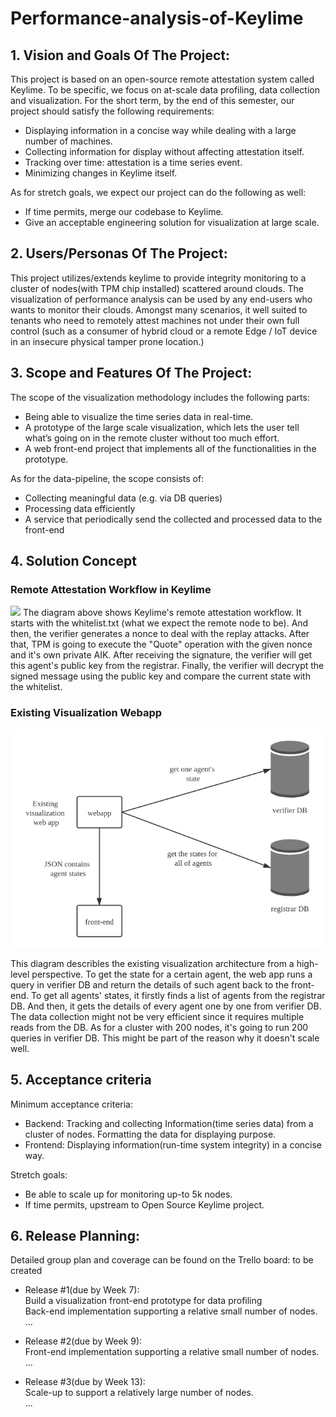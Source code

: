 # Performance-analysis-of-Keylime

## 1. Vision and Goals Of The Project:

This project is based on an open-source remote attestation system called Keylime. To be specific, we focus on at-scale data profiling, data collection and visualization. For the short term, by the end of this semester, our project should satisfy the following requirements:

- Displaying information in a concise way while dealing with a large number of machines.
- Collecting information for display without affecting attestation itself.
- Tracking over time: attestation is a time series event.
- Minimizing changes in Keylime itself.

As for stretch goals, we expect our project can do the following as well:

- If time permits, merge our codebase to Keylime.
- Give an acceptable engineering solution for visualization at large scale.

## 2. Users/Personas Of The Project:

This project utilizes/extends keylime to provide integrity monitoring to a cluster of nodes(with TPM chip installed) scattered around clouds. The visualization of performance analysis can be used by any end-users who wants to monitor their clouds. Amongst many scenarios, it well suited to tenants who need to remotely attest machines not under their own full control (such as a consumer of hybrid cloud or a remote Edge / IoT device in an insecure physical tamper prone location.)

## 3. Scope and Features Of The Project:

The scope of the visualization methodology includes the following parts:

- Being able to visualize the time series data in real-time.
- A prototype of the large scale visualization, which lets the user tell what’s going on in the remote cluster without too much effort.
- A web front-end project that implements all of the functionalities in the prototype.

As for the data-pipeline, the scope consists of:

- Collecting meaningful data (e.g. via DB queries)
- Processing data efficiently
- A service that periodically send the collected and processed data to the front-end

## 4. Solution Concept

### Remote Attestation Workflow in Keylime

<img src="https://i.ibb.co/ZgxqjyD/Blank-diagram.png">
The diagram above shows Keylime's remote attestation workflow. It starts with the whitelist.txt (what we expect the remote node to be). And then, the verifier generates a nonce to deal with the replay attacks. After that, TPM is going to execute the "Quote" operation with the given nonce and it's own private AIK. After receiving the signature, the verifier will get this agent's public key from the registrar. Finally, the verifier will decrypt the signed message using the public key and compare the current state with the whitelist.

### Existing Visualization Webapp

![alt text](./imgs/Keylime_Visualization.png 'Existing visualization architecture')

This diagram describles the existing visualization architecture from a high-level perspective. To get the state for a certain agent, the web app runs a query in verifier DB and return the details of such agent back to the front-end. To get all agents' states, it firstly finds a list of agents from the registrar DB. And then, it gets the details of every agent one by one from verifier DB. The data collection might not be very efficient since it requires multiple reads from the DB. As for a cluster with 200 nodes, it's going to run 200 queries in verifier DB. This might be part of the reason why it doesn't scale well.

## 5. Acceptance criteria

Minimum acceptance criteria:

- Backend: Tracking and collecting Information(time series data) from a cluster of nodes. Formatting the data for displaying purpose.
- Frontend: Displaying information(run-time system integrity) in a concise way.

Stretch goals:

- Be able to scale up for monitoring up-to 5k nodes.
- If time permits, upstream to Open Source Keylime project.

## 6. Release Planning:

Detailed group plan and coverage can be found on the Trello board: to be created

- Release #1(due by Week 7):  
   Build a visualization front-end prototype for data profiling  
   Back-end implementation supporting a relative small number of nodes.  
   ...

- Release #2(due by Week 9):  
  Front-end implementation supporting a relative small number of nodes.  
   ...

- Release #3(due by Week 13):  
  Scale-up to support a relatively large number of nodes.  
   ...
